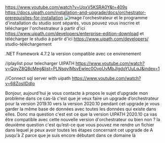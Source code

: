 
https://www.youtube.com/watch?v=UoxV5KSRA0Y&t=409s  
https://docs.uipath.com/installation-and-upgrade/docs/orchestrator-prerequisites-for-installation 
![image](https://user-images.githubusercontent.com/86606579/227505397-5e9b0681-3ca7-4593-b47f-25249c024c15.png)
l'orchestrateur et le programme d'installation du studio sont séparés, vous pouvez vous inscrire et télécharger l'orchestrateur à partir d'ici https://www.uipath.com/developers/enterprise-edition-download et télécharger le studio à partir d'ici https://www.uipath.com/developers/ studio-téléchargement

.NET Framework 4.7.2  la version compatible avec ce envirenement 

//playlist pour telecharger UIPATH
https://www.youtube.com/watch?v=QqyZ8Q8cMeg&list=PLNsqvlMsvEwlec0OvpUvMbJlgdoYUuLqJ&index=1

//Connect sql server with uipath 
https://www.youtube.com/watch?v=68ZosllDdIo

Bonjour, aujourd'hui je vous contacte à propos le sujet d’upgrade mon problème dans ce cas-là c'est que je veux faire un upgrade d’orchestrateur pour la version 2019.10 vers la version 2020.10 pendant cet upgrade je vous garder la même base de données avec toutes les données qui existe dans elles. Donc ma question c'est est ce que la version UIPATH 2020.10 ça vas être compatible avec cette nouvelle version d'orchestrateur ou bien non ? la deuxième question c'est qu’est-ce que vous pouvez me rendre un fichier dans lequel je peux avoir toutes les étapes concernant cet upgrade de A jusqu'à Z parce que je suis encore débutant dans ce domaine là
